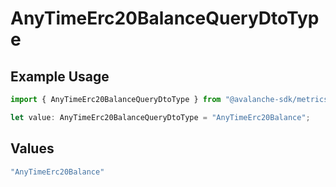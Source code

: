 # AnyTimeErc20BalanceQueryDtoType

## Example Usage

```typescript
import { AnyTimeErc20BalanceQueryDtoType } from "@avalanche-sdk/metrics/models/components";

let value: AnyTimeErc20BalanceQueryDtoType = "AnyTimeErc20Balance";
```

## Values

```typescript
"AnyTimeErc20Balance"
```